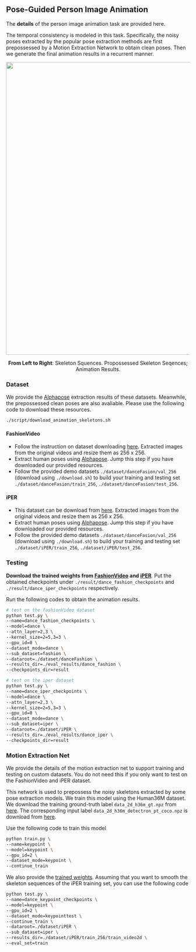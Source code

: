 ## Pose-Guided Person Image Animation

The **details** of the person image animation task are provided here.

The temporal consistency is modeled in this task. Specifically, the noisy poses extracted by the popular pose extraction methods are first prepossessed by a Motion Extraction Network to obtain clean poses. Then we generate the final animation results in a recurrent manner. 

<p align='center'>  
  <img src='https://user-images.githubusercontent.com/30292465/80794884-943fff00-8bcd-11ea-8287-91489b86deff.gif' width='800'/>
</p>
<p align='center'> 
  <b>From Left to Right</b>: Skeleton Squences. Propossessed Skeleton Seqences; Animation Results.
</p>

### Dataset

We provide the [Alphapose](https://github.com/MVIG-SJTU/AlphaPose) extraction results of these datasets. Meanwhile, the prepossessed clean poses are also avaliable. Please use the following code to download these resources.

``` bash
./script/download_animation_skeletons.sh
```

#### FashionVideo

* Follow the instruction on dataset downloading [here](https://vision.cs.ubc.ca/datasets/fashion/). Extracted images from the original videos and resize them as 256 x 256. 
* Extract human poses using [Alphapose](https://github.com/MVIG-SJTU/AlphaPose). Jump this step if you have downloaded our provided resources.
* Follow the provided demo datasets `./dataset/danceFasion/val_256` (download using `./download.sh`) to build your training and testing set `./dataset/danceFasion/train_256`, `./dataset/danceFasion/test_256`.

#### iPER

* This dataset can be download from [here](https://svip-lab.github.io/project/impersonator). Extracted images from the original videos and resize them as 256 x 256. 
* Extract human poses using [Alphapose](https://github.com/MVIG-SJTU/AlphaPose).  Jump this step if you have downloaded our provided resources.
* Follow the provided demo datasets `./dataset/danceFasion/val_256` (download using `./download.sh`) to build your training and testing set `./dataset/iPER/train_256`, `./dataset/iPER/test_256`.



### Testing

**Download the trained weights from [FashionVideo](https://drive.google.com/drive/folders/14bdd02GuR1dSTGAUkO_n4Xn0RjJXmdXV?usp=sharing) and [iPER](https://drive.google.com/drive/folders/11660gR9qgAdJrcnfjiaBxcb8cXDWx2uf?usp=sharing)**. Put the obtained checkpoints under `./result/dance_fashion_checkpoints` and `./result/dance_iper_checkpoints` respectively.

Run the following codes to obtain the animation results.

``` bash
# test on the fashionVideo dataset 
python test.py \
--name=dance_fashion_checkpoints \
--model=dance \
--attn_layer=2,3 \
--kernel_size=2=5,3=3 \
--gpu_id=0 \
--dataset_mode=dance \
--sub_dataset=fashion \
--dataroot=./dataset/danceFashion \
--results_dir=./eval_results/dance_fashion \
--checkpoints_dir=result

# test on the iper dataset
python test.py \
--name=dance_iper_checkpoints \
--model=dance \
--attn_layer=2,3 \
--kernel_size=2=5,3=3 \
--gpu_id=0 \
--dataset_mode=dance \
--sub_dataset=iper \
--dataroot=./dataset/iPER \
--results_dir=./eval_results/dance_iper \
--checkpoints_dir=result
```



### Motion Extraction Net

We provide the details of the motion extraction net to support training and testing on custom datasets. You do not need this if you only want to test on the FashionVideo and iPER dataset.

This network is used to prepossess the noisy skeletons extracted by some pose extraction models. We train this model using the Human36M dataset. We download the training ground-truth label `data_2d_h36m_gt.npz` from [here](https://github.com/facebookresearch/VideoPose3D/blob/master/DATASETS.md). The corresponding input label `data_2d_h36m_detectron_pt_coco.npz` is download from [here](https://github.com/facebookresearch/VideoPose3D/issues/2#issuecomment-444687031).

Use the following code to train this model

``` bash 
python train.py \
--name=keypoint \
--model=keypoint \
--gpu_id=2 \
--dataset_mode=keypoint \
--continue_train
```

We also provide the [trained weights](https://drive.google.com/drive/folders/1Tc1MkSuFnGv9a_TcANQcChK6IS43oKQo). Assuming that you want to smooth the skeleton sequences of the iPER training set, you can use the following code

``` bash
python test.py \
--name=dance_keypoint_checkpoints \
--model=keypoint \
--gpu_id=2 \
--dataset_mode=keypointtest \
--continue_train \
--dataroot=./dataset/iPER \
--sub_dataset=iper \
--results_dir=./dataset/iPER/train_256/train_video2d \
--eval_set=train
```

